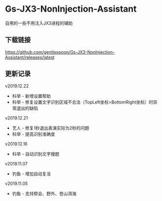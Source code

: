 # Gs-JX3-NonInjection-Assistant

自用的一些不用注入JX3进程的辅助

## 下载链接
https://github.com/gentlespoon/Gs-JX3-NonInjection-Assistant/releases/latest

## 更新记录
v2019.12.22
- 科举 - 新增设置帮助
- 科举 - 修复设置文字识别区域不合法（TopLeft坐标>BottomRight坐标）时异常退出的缺陷

v2019.12.21
- 艺人 - 修复1秒退出表演实际为2秒的问题
- 科举 - 提高识别准确度

v2019.12.16
- 科举 - 自动识别文字搜题

v2019.11.07
- 钓鱼 - 增加自动复活

v2019.11.05
- 钓鱼 - 支持帮会、野外、苍山洱海
